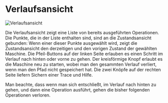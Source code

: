 # Verlaufsansicht

![Verlaufsansicht](../screenshots/History.png)

Die Verlaufsansicht zeigt eine Liste von bereits ausgeführten Operationen. Die Punkte, die in der Liste enthalten sind, sind an die Zustandsansicht gebunden: Wenn einer dieser Punkte ausgewählt wird, zeigt die Zustandsansicht den derzeitigen und den vorigen Zustand der gewählten Maschine. Die Pfeil-Buttons auf der linken Seite erlauben es einen Schritt im Verlauf nach hinten oder vorne zu gehen. Der kreisförmige Knopf erlaubt es die Maschine neu zu starten, wobei man den gesammten Verlauf verliert, wenn man den Pfad nicht gespeichert hat. Die zwei Knöpfe auf der rechten Seite liefern Sichern einer Trace und Hilfe.

Man beachte, dass wenn man sich entschließt, im Verlauf nach hinten zu gehen, und dann eine Operation ausführt, gehen die bisher folgenden Operationen verloren.
